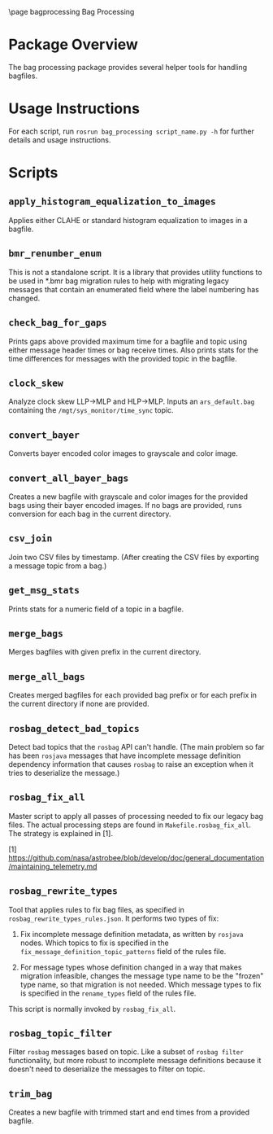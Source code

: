 \page bagprocessing Bag Processing

# Package Overview
The bag processing package provides several helper tools for handling bagfiles.

# Usage Instructions
For each script, run `rosrun bag_processing script_name.py -h` for further details and
usage instructions.

# Scripts
## `apply_histogram_equalization_to_images`
Applies either CLAHE or standard histogram equalization to images in a bagfile.

## `bmr_renumber_enum`
This is not a standalone script. It is a library that provides utility
functions to be used in *.bmr bag migration rules to help with migrating
legacy messages that contain an enumerated field where the label
numbering has changed.

## `check_bag_for_gaps`
Prints gaps above provided maximum time for a bagfile and topic using either message header times or bag receive times.
Also prints stats for the time differences for messages with the provided topic in the bagfile.

## `clock_skew`
Analyze clock skew LLP->MLP and HLP->MLP. Inputs an `ars_default.bag`
containing the `/mgt/sys_monitor/time_sync` topic.

## `convert_bayer`
Converts bayer encoded color images to grayscale and color image.

## `convert_all_bayer_bags`
Creates a new bagfile with grayscale and color images for the provided bags using their bayer encoded images.
If no bags are provided, runs conversion for each bag in the current directory.

## `csv_join`
Join two CSV files by timestamp. (After creating the CSV files by exporting a message topic from a bag.)

## `get_msg_stats`
Prints stats for a numeric field of a topic in a bagfile.

## `merge_bags`
Merges bagfiles with given prefix in the current directory.

## `merge_all_bags`
Creates merged bagfiles for each provided bag prefix or for each prefix in the current directory
if none are provided.

## `rosbag_detect_bad_topics`
Detect bad topics that the `rosbag` API can't handle. (The main problem so
far has been `rosjava` messages that have incomplete message definition
dependency information that causes `rosbag` to raise an exception when it
tries to deserialize the message.)

## `rosbag_fix_all`
Master script to apply all passes of processing needed to fix our legacy
bag files. The actual processing steps are found in
`Makefile.rosbag_fix_all`. The strategy is explained in [1].

[1] https://github.com/nasa/astrobee/blob/develop/doc/general_documentation/maintaining_telemetry.md

## `rosbag_rewrite_types`
Tool that applies rules to fix bag files, as specified in
`rosbag_rewrite_types_rules.json`. It performs two types of fix:

1. Fix incomplete message definition metadata, as written by `rosjava`
   nodes. Which topics to fix is specified in the
   `fix_message_definition_topic_patterns` field of the rules file.

2. For message types whose definition changed in a way that makes
   migration infeasible, changes the message type name to be the
   "frozen" type name, so that migration is not needed. Which message
   types to fix is specified in the `rename_types` field of the rules
   file.

This script is normally invoked by `rosbag_fix_all`.

## `rosbag_topic_filter`
Filter `rosbag` messages based on topic. Like a subset of `rosbag filter`
functionality, but more robust to incomplete message definitions because
it doesn't need to deserialize the messages to filter on topic.

## `trim_bag`
Creates a new bagfile with trimmed start and end times from a provided
bagfile.
